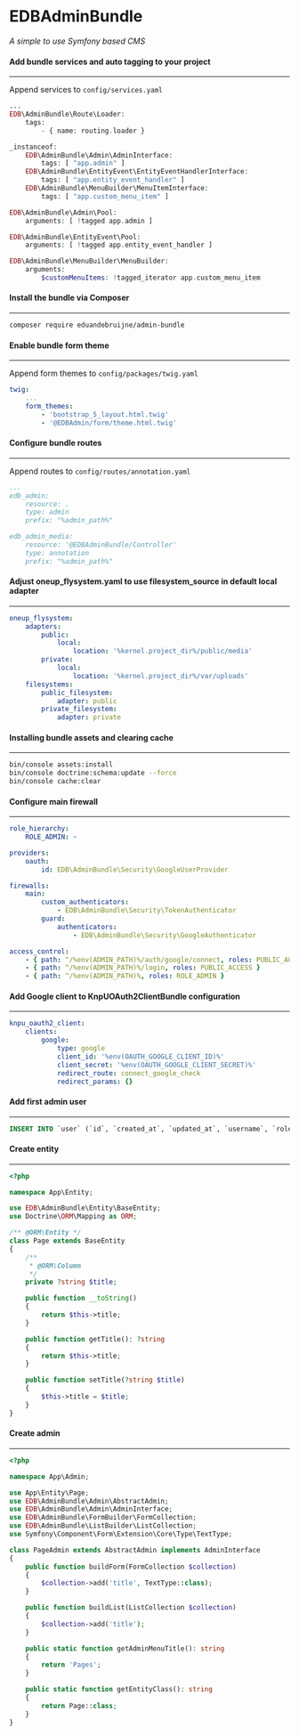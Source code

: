 # EDBAdminBundle
*A simple to use Symfony based CMS*

#### Add bundle services and auto tagging to your project

------

Append services to `config/services.yaml`

```php
...
EDB\AdminBundle\Route\Loader:
    tags:
    	- { name: routing.loader }

_instanceof:
    EDB\AdminBundle\Admin\AdminInterface:
        tags: [ "app.admin" ]
    EDB\AdminBundle\EntityEvent\EntityEventHandlerInterface:
        tags: [ "app.entity_event_handler" ]
    EDB\AdminBundle\MenuBuilder\MenuItemInterface:
        tags: [ "app.custom_menu_item" ]

EDB\AdminBundle\Admin\Pool:
	arguments: [ !tagged app.admin ]

EDB\AdminBundle\EntityEvent\Pool:
	arguments: [ !tagged app.entity_event_handler ]

EDB\AdminBundle\MenuBuilder\MenuBuilder:
    arguments:
        $customMenuItems: !tagged_iterator app.custom_menu_item
```



#### Install the bundle via Composer

------

```bash
composer require eduandebruijne/admin-bundle
```



#### Enable bundle form theme

------

Append form themes to `config/packages/twig.yaml`

```yaml
twig:
    ...
    form_themes:
        - 'bootstrap_5_layout.html.twig'
        - '@EDBAdmin/form/theme.html.twig'
```



#### Configure bundle routes

------

Append routes to `config/routes/annotation.yaml`

```yaml
...
edb_admin:
    resource: .
    type: admin
    prefix: "%admin_path%"

edb_admin_media:
    resource: '@EDBAdminBundle/Controller'
    type: annotation
    prefix: "%admin_path%"
```



#### Adjust oneup_flysystem.yaml to use filesystem_source in default local adapter

------

```yaml
oneup_flysystem:
    adapters:
        public:
            local:
                location: '%kernel.project_dir%/public/media'
        private:
            local:
                location: '%kernel.project_dir%/var/uploads'
    filesystems:
        public_filesystem:
            adapter: public
        private_filesystem:
            adapter: private
```



#### Installing bundle assets and clearing cache

------

```bash
bin/console assets:install
bin/console doctrine:schema:update --force
bin/console cache:clear
```



#### Configure main firewall

------

```yaml
role_hierarchy:
    ROLE_ADMIN: ~

providers:
    oauth:
        id: EDB\AdminBundle\Security\GoogleUserProvider

firewalls:
    main:
        custom_authenticators:
            - EDB\AdminBundle\Security\TokenAuthenticator
        guard:
            authenticators:
                - EDB\AdminBundle\Security\GoogleAuthenticator

access_control:
    - { path: ^/%env(ADMIN_PATH)%/auth/google/connect, roles: PUBLIC_ACCESS }
    - { path: ^/%env(ADMIN_PATH)%/login, roles: PUBLIC_ACCESS }
    - { path: ^/%env(ADMIN_PATH)%, roles: ROLE_ADMIN }
```



#### Add Google client to KnpUOAuth2ClientBundle configuration

------

```yaml
knpu_oauth2_client:
    clients:
        google:
            type: google
            client_id: '%env(OAUTH_GOOGLE_CLIENT_ID)%'
            client_secret: '%env(OAUTH_GOOGLE_CLIENT_SECRET)%'
            redirect_route: connect_google_check
            redirect_params: {}
```



#### Add first admin user

------

```sql
INSERT INTO `user` (`id`, `created_at`, `updated_at`, `username`, `roles`) values (1, '2021-08-31 10:00:00', '2021-08-31 10:00:00', '{google-email-address}', '["ROLE_ADMIN"]')
```



#### Create entity

---
```php
<?php

namespace App\Entity;

use EDB\AdminBundle\Entity\BaseEntity;
use Doctrine\ORM\Mapping as ORM;

/** @ORM\Entity */
class Page extends BaseEntity
{
    /**
     * @ORM\Column
     */
    private ?string $title;

    public function __toString()
    {
        return $this->title;
    }

    public function getTitle(): ?string
    {
        return $this->title;
    }

    public function setTitle(?string $title)
    {
        $this->title = $title;
    }
}
```



#### Create admin

---
```php
<?php

namespace App\Admin;

use App\Entity\Page;
use EDB\AdminBundle\Admin\AbstractAdmin;
use EDB\AdminBundle\Admin\AdminInterface;
use EDB\AdminBundle\FormBuilder\FormCollection;
use EDB\AdminBundle\ListBuilder\ListCollection;
use Symfony\Component\Form\Extension\Core\Type\TextType;

class PageAdmin extends AbstractAdmin implements AdminInterface
{
    public function buildForm(FormCollection $collection)
    {
        $collection->add('title', TextType::class);
    }

    public function buildList(ListCollection $collection)
    {
        $collection->add('title');
    }

    public static function getAdminMenuTitle(): string
    {
        return 'Pages';
    }

    public static function getEntityClass(): string
    {
        return Page::class;
    }
}
```
